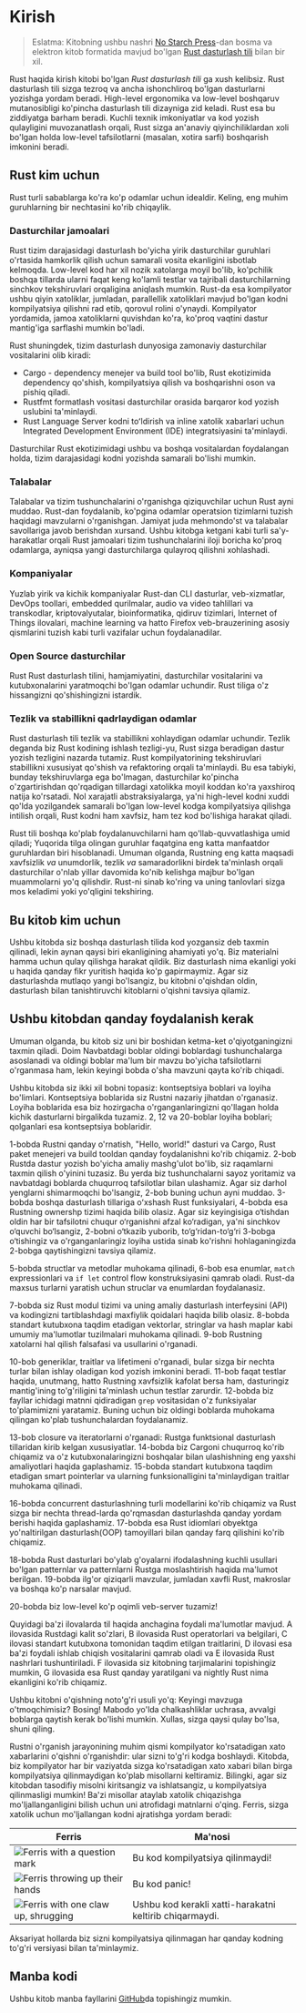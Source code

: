 # Kirish

> Eslatma: Kitobning ushbu nashri [No Starch Press][nsp]-dan bosma va elektron kitob formatida mavjud bo'lgan
> [Rust dasturlash tili][nsprust] bilan bir xil.

[nsprust]: https://nostarch.com/rust-programming-language-2nd-edition
[nsp]: https://nostarch.com/

Rust haqida kirish kitobi bo'lgan *Rust dasturlash tili* ga xush kelibsiz.
Rust dasturlash tili sizga tezroq va ancha ishonchliroq bo'lgan dasturlarni yozishga yordam beradi. High-level ergonomika va low-level boshqaruv mutanosibligi ko'pincha dasturlash tili dizayniga zid keladi. Rust esa bu ziddiyatga barham beradi. Kuchli texnik imkoniyatlar va kod yozish qulayligini muvozanatlash orqali, Rust sizga an'anaviy qiyinchiliklardan xoli bo'lgan holda low-level tafsilotlarni (masalan, xotira sarfi) boshqarish imkonini beradi.

## Rust kim uchun

Rust turli sabablarga ko'ra ko'p odamlar uchun idealdir. Keling, eng muhim guruhlarning bir nechtasini ko'rib chiqaylik.

### Dasturchilar jamoalari

Rust tizim darajasidagi dasturlash bo'yicha yirik dasturchilar guruhlari o'rtasida hamkorlik qilish uchun samarali vosita ekanligini isbotlab kelmoqda. Low-level kod har xil nozik xatolarga moyil bo'lib, ko'pchilik boshqa tillarda ularni faqat keng ko'lamli testlar va tajribali dasturchilarning sinchkov tekshiruvlari orqaligina aniqlash mumkin. Rust-da esa kompilyator ushbu qiyin xatoliklar, jumladan, parallellik xatoliklari mavjud bo'lgan kodni kompilyatsiya qilishni rad etib, qorovul rolini o'ynaydi. Kompilyator yordamida, jamoa xatoliklarni quvishdan ko'ra, ko'proq vaqtini dastur mantig'iga sarflashi mumkin bo'ladi.

Rust shuningdek, tizim dasturlash dunyosiga zamonaviy dasturchilar vositalarini olib kiradi:

* Cargo - dependency menejer va build tool bo'lib, Rust ekotizimida dependency qo'shish, kompilyatsiya qilish va boshqarishni oson va pishiq qiladi.
* Rustfmt formatlash vositasi dasturchilar orasida barqaror kod yozish uslubini ta'minlaydi.
* Rust Language Server kodni toʻldirish va inline xatolik xabarlari uchun Integrated Development Environment (IDE) integratsiyasini ta'minlaydi.

Dasturchilar Rust ekotizimidagi ushbu va boshqa vositalardan foydalangan holda, tizim darajasidagi kodni yozishda samarali bo'lishi mumkin.

### Talabalar

Talabalar va tizim tushunchalarini o'rganishga qiziquvchilar uchun Rust ayni muddao. Rust-dan foydalanib, ko'pgina odamlar operatsion tizimlarni tuzish haqidagi mavzularni o'rganishgan. Jamiyat juda mehmondo'st va talabalar savollariga javob berishdan xursand. Ushbu kitobga ketgani kabi turli sa'y-harakatlar orqali Rust jamoalari tizim tushunchalarini iloji boricha ko'proq odamlarga, ayniqsa yangi dasturchilarga qulayroq qilishni xohlashadi.

### Kompaniyalar

Yuzlab yirik va kichik kompaniyalar Rust-dan CLI dasturlar, veb-xizmatlar, DevOps toollari, embedded qurilmalar, audio va video tahlillari va transkodlar, kriptovalyutalar, bioinformatika, qidiruv tizimlari, Internet of Things ilovalari, machine learning va hatto Firefox veb-brauzerining asosiy qismlarini tuzish kabi turli vazifalar uchun foydalanadilar.

### Open Source dasturchilar

Rust Rust dasturlash tilini, hamjamiyatini, dasturchilar vositalarini va kutubxonalarini yaratmoqchi bo'lgan odamlar uchundir. Rust tiliga o'z hissangizni qo'shishingizni istardik.

### Tezlik va stabillikni qadrlaydigan odamlar

Rust dasturlash tili tezlik va stabillikni xohlaydigan odamlar uchundir. Tezlik deganda biz Rust kodining ishlash tezligi-yu, Rust sizga beradigan dastur yozish tezligini nazarda tutamiz. Rust kompilyatorining tekshiruvlari stabillikni xususiyat qo'shish va refaktoring orqali ta'minlaydi. Bu esa tabiyki, bunday tekshiruvlarga ega bo'lmagan, dasturchilar ko'pincha o'zgartirishdan qo'rqadigan tillardagi xatolikka moyil koddan ko'ra yaxshiroq natija ko'rsatadi. Nol xarajatli abstraksiyalarga, ya'ni high-level kodni xuddi qo'lda yozilgandek samarali bo'lgan low-level kodga kompilyatsiya qilishga intilish orqali, Rust kodni ham xavfsiz, ham tez kod bo'lishiga harakat qiladi.

Rust tili boshqa ko'plab foydalanuvchilarni ham qo'llab-quvvatlashiga umid qiladi; Yuqorida tilga olingan guruhlar faqatgina eng katta manfaatdor guruhlardan biri hisoblanadi. Umuman olganda, Rustning eng katta maqsadi xavfsizlik *va* unumdorlik, tezlik *va* samaradorlikni birdek ta'minlash orqali dasturchilar o'nlab yillar davomida ko'nib kelishga majbur bo'lgan  muammolarni yo'q qilishdir. Rust-ni sinab ko'ring va uning tanlovlari sizga mos keladimi yoki yo'qligini tekshiring.

## Bu kitob kim uchun

Ushbu kitobda siz boshqa dasturlash tilida kod yozgansiz deb taxmin qilinadi, lekin aynan qaysi biri ekanligining ahamiyati yo'q. Biz materialni hamma uchun qulay qilishga harakat qildik. Biz dasturlash nima ekanligi yoki u haqida qanday fikr yuritish haqida ko'p gapirmaymiz. Agar siz dasturlashda mutlaqo yangi bo'lsangiz, bu kitobni o'qishdan oldin, dasturlash bilan tanishtiruvchi kitoblarni o'qishni tavsiya qilamiz.

## Ushbu kitobdan qanday foydalanish kerak

Umuman olganda, bu kitob siz uni bir boshidan ketma-ket o'qiyotganingizni taxmin qiladi. Doim Navbatdagi boblar oldingi boblardagi tushunchalarga asoslanadi va oldingi boblar ma'lum bir mavzu bo'yicha tafsilotlarni o'rganmasa ham, lekin keyingi bobda o'sha mavzuni qayta ko'rib chiqadi.

Ushbu kitobda siz ikki xil bobni topasiz: kontseptsiya boblari va loyiha bo'limlari. Kontseptsiya boblarida siz Rustni nazariy jihatdan o'rganasiz. Loyiha boblarida esa biz hozirgacha o'rganganlaringizni qo'llagan holda kichik dasturlarni birgalikda tuzamiz. 2, 12 va 20-boblar loyiha boblari; qolganlari esa kontseptsiya boblaridir.

1-bobda Rustni qanday o'rnatish, "Hello, world!" dasturi va Cargo, Rust paket menejeri va build tooldan qanday foydalanishni ko'rib chiqamiz. 2-bob Rustda dastur yozish bo'yicha amaliy mashg'ulot bo'lib, siz raqamlarni taxmin qilish o'yinini tuzasiz. Bu yerda biz tushunchalarni sayoz yoritamiz va navbatdagi boblarda chuqurroq tafsilotlar bilan ulashamiz. Agar siz darhol yenglarni shimarmoqchi bo'lsangiz, 2-bob buning uchun ayni muddao. 3-bobda boshqa dasturlash tillariga oʻxshash Rust funksiyalari, 4-bobda esa Rustning ownershp tizimi haqida bilib olasiz. Agar siz keyingisiga o‘tishdan oldin har bir tafsilotni chuqur o‘rganishni afzal ko‘radigan, ya'ni sinchkov o‘quvchi bo‘lsangiz, 2-bobni o‘tkazib yuborib, to‘g‘ridan-to‘g‘ri 3-bobga o‘tishingiz va o'rganganlaringiz loyiha ustida sinab ko'rishni hohlaganingizda 2-bobga qaytishingizni tavsiya qilamiz.

5-bobda structlar va metodlar muhokama qilinadi, 6-bob esa enumlar, `match` expressionlari va `if let` control flow konstruksiyasini qamrab oladi. Rust-da maxsus turlarni yaratish uchun struclar va enumlardan foydalanasiz.

7-bobda siz Rust modul tizimi va uning amaliy dasturlash interfeysini (API) va kodingizni tartiblashdagi maxfiylik qoidalari haqida bilib olasiz. 8-bobda standart kutubxona taqdim etadigan vektorlar, stringlar va hash maplar kabi umumiy ma'lumotlar tuzilmalari muhokama qilinadi. 9-bob Rustning xatolarni hal qilish falsafasi va usullarini o'rganadi.

10-bob generiklar, traitlar va lifetimeni o'rganadi, bular sizga bir nechta turlar bilan ishlay oladigan kod yozish imkonini beradi. 11-bob faqat testlar haqida, unutmang, hatto Rustning xavfsizlik kafolat bersa ham, dasturingiz mantig'ining to'g'riligini ta'minlash uchun testlar zarurdir. 12-bobda biz fayllar ichidagi matnni qidiradigan `grep` vositasidan o'z funksiyalar to'plamimizni yaratamiz. Buning uchun biz oldingi boblarda muhokama qilingan ko'plab tushunchalardan foydalanamiz.

13-bob closure va iteratorlarni o'rganadi: Rustga funktsional dasturlash tillaridan kirib kelgan xususiyatlar. 14-bobda biz Cargoni chuqurroq ko'rib chiqamiz va o'z kutubxonalaringizni boshqalar bilan ulashishning eng yaxshi amaliyotlari haqida gaplashamiz.
15-bobda standart kutubxona taqdim etadigan smart pointerlar va ularning funksionalligini ta'minlaydigan traitlar muhokama qilinadi.

16-bobda concurrent dasturlashning turli modellarini ko'rib chiqamiz va Rust sizga bir nechta thread-larda qo'rqmasdan dasturlashda qanday yordam berishi haqida gaplashamiz.
17-bobda esa Rust idiomlari obyektga yo'naltirilgan dasturlash(OOP) tamoyillari bilan qanday farq qilishini ko'rib chiqamiz.

18-bobda Rust dasturlari bo'ylab g'oyalarni ifodalashning kuchli usullari bo'lgan patternlar va patternlarni Rustga moslashtirish haqida ma'lumot berilgan. 19-bobda ilg'or qiziqarli mavzular, jumladan xavfli Rust, makroslar va boshqa ko'p narsalar mavjud.

20-bobda biz low-level ko'p oqimli veb-server tuzamiz!

Quyidagi ba'zi ilovalarda til haqida anchagina foydali ma'lumotlar mavjud. A ilovasida Rustdagi kalit so'zlari, B ilovasida Rust operatorlari va belgilari, C ilovasi standart kutubxona tomonidan taqdim etilgan traitlarini, D ilovasi esa ba'zi foydali ishlab chiqish vositalarini qamrab oladi va E ilovasida Rust nashrlari tushuntiriladi. F ilovasida siz kitobning tarjimalarini topishingiz mumkin, G ilovasida esa Rust qanday yaratilgani va  nightly Rust nima ekanligini ko'rib chiqamiz.

Ushbu kitobni o'qishning noto'g'ri usuli yo'q: Keyingi mavzuga o'tmoqchimisiz? Bosing! Mabodo yo'lda chalkashliklar uchrasa, avvalgi boblarga qaytish kerak bo'lishi mumkin. Xullas, sizga qaysi qulay bo'lsa, shuni qiling.

<span id="ferris"></span>

Rustni o'rganish jarayonining muhim qismi kompilyator ko'rsatadigan xato xabarlarini o'qishni o'rganishdir: ular sizni to'g'ri kodga boshlaydi.
Kitobda, biz kompilyator har bir vaziyatda sizga ko'rsatadigan xato xabari bilan birga kompilyatsiya qilinmaydigan ko'plab misollarni keltiramiz. Bilingki, agar siz kitobdan tasodifiy misolni kiritsangiz va ishlatsangiz, u kompilyatsiya qilinmasligi mumkin! Ba'zi misollar ataylab xatolik chiqazishga mo'ljallanganligini bilish uchun uni atrofidagi matnlarni o'qing. Ferris, sizga xatolik uchun mo'ljallangan kodni ajratishga yordam beradi:

| Ferris                                                                                                           | Ma'nosi                                         |
|------------------------------------------------------------------------------------------------------------------|--------------------------------------------------|
| <img src="img/ferris/does_not_compile.svg" class="ferris-explain" alt="Ferris with a question mark"/>            | Bu kod kompilyatsiya qilinmaydi!                      |
| <img src="img/ferris/panics.svg" class="ferris-explain" alt="Ferris throwing up their hands"/>                   | Bu kod panic!                                |
| <img src="img/ferris/not_desired_behavior.svg" class="ferris-explain" alt="Ferris with one claw up, shrugging"/> | Ushbu kod kerakli xatti-harakatni keltirib chiqarmaydi. |

Aksariyat hollarda biz sizni kompilyatsiya qilinmagan har qanday kodning to'g'ri versiyasi bilan ta'minlaymiz.

## Manba kodi

Ushbu kitob manba fayllarini [GitHub][book]da topishingiz mumkin.

[book]: https://github.com/rust-lang/book/tree/main/src
